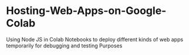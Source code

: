 # Hosting-Web-Apps-on-Google-Colab
Using Node JS in Colab Notebooks to deploy different kinds of web apps temporarily for debugging and testing Purposes
